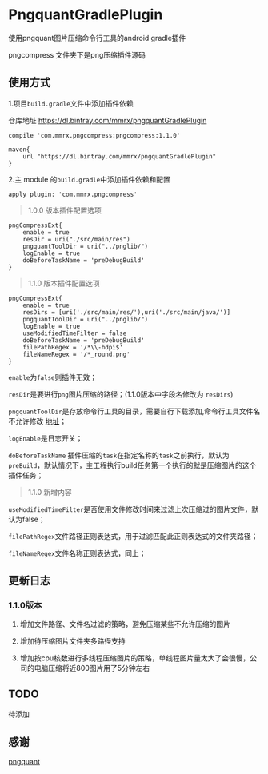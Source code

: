 # PngquantGradlePlugin
使用pngquant图片压缩命令行工具的android gradle插件

pngcompress 文件夹下是png压缩插件源码

## 使用方式

1.项目`build.gradle`文件中添加插件依赖

仓库地址 https://dl.bintray.com/mmrx/pngquantGradlePlugin


```
compile 'com.mmrx.pngcompress:pngcompress:1.1.0'

```

```
maven{
    url "https://dl.bintray.com/mmrx/pngquantGradlePlugin"
}
```

2.主 module 的`build.gradle`中添加插件依赖和配置

```
apply plugin: 'com.mmrx.pngcompress'
```

> 1.0.0 版本插件配置选项

```
pngCompressExt{
    enable = true
    resDir = uri("./src/main/res")
    pngquantToolDir = uri("../pnglib/")
    logEnable = true
    doBeforeTaskName = 'preDebugBuild'
}
```

> 1.1.0 版本插件配置选项

```
pngCompressExt{
    enable = true
    resDirs = [uri('./src/main/res/'),uri('./src/main/java/')]
    pngquantToolDir = uri("../pnglib/")
    logEnable = true
    useModifiedTimeFilter = false
    doBeforeTaskName = 'preDebugBuild'
    filePathRegex = '/*\\-hdpi$'
    fileNameRegex = '/*_round.png'
}

```

`enable`为`false`则插件无效；

`resDir`是要进行`png`图片压缩的路径；(1.1.0版本中字段名修改为 `resDirs`)

`pngquantToolDir`是存放命令行工具的目录，需要自行下载添加,命令行工具文件名不允许修改 [地址](https://github.com/liulinru13/PngquantGradlePlugin/tree/master/pnglib)；

`logEnable`是日志开关；

`doBeforeTaskName` 插件压缩的`task`在指定名称的`task`之前执行，默认为 `preBuild`，默认情况下，主工程执行build任务第一个执行的就是压缩图片的这个插件任务；

> 1.1.0 新增内容

`useModifiedTimeFilter`是否使用文件修改时间来过滤上次压缩过的图片文件，默认为false；

`filePathRegex`文件路径正则表达式，用于过滤匹配此正则表达式的文件夹路径；

`fileNameRegex`文件名称正则表达式，同上；


## 更新日志
### 1.1.0版本

1. 增加文件路径、文件名过滤的策略，避免压缩某些不允许压缩的图片

2. 增加待压缩图片文件夹多路径支持

3. 增加按cpu核数进行多线程压缩图片的策略，单线程图片量太大了会很慢，公司的电脑压缩将近800图片用了5分钟左右

## TODO

待添加

## 感谢

[pngquant](https://pngquant.org/)

